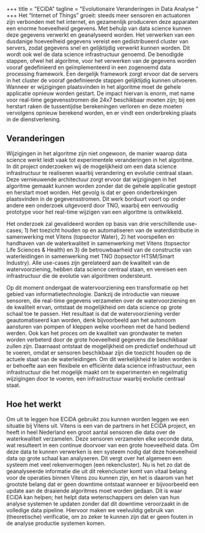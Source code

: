 +++
title = "ECiDA"
tagline = "Evolutionaire Veranderingen in Data Analyse "
+++
Het “Internet of Things” groeit: steeds meer sensoren en actuatoren zijn verbonden met het internet, en gezamenlijk produceren deze apparaten een enorme hoeveelheid gegevens. Met behulp van data science kunnen deze gegevens verwerkt en geanalyseerd worden. Het verwerken van een dusdanige hoeveelheid gegevens vereist een gedistribueerd cluster van servers, zodat gegevens snel en gelijktijdig verwerkt kunnen worden. Dit wordt ook wel de data science infrastructuur genoemd. De benodigde stappen, ofwel het algoritme, voor het verwerken van de gegevens worden vooraf gedefinieerd en geïmplementeerd in een zogenoemd data processing framework. Een dergelijk framework zorgt ervoor dat de servers in het cluster de vooraf gedefinieerde stappen gelijktijdig kunnen uitvoeren. Wanneer er wijzigingen plaatsvinden in het algoritme moet de gehele applicatie opnieuw worden gestart. De impact hiervan is enorm, met name voor real-time gegevensstromen die 24x7 beschikbaar moeten zijn; bij een herstart raken de tussentijdse berekeningen verloren en deze moeten vervolgens opnieuw berekend worden, en er vindt een onderbreking plaats in de dienstverlening.

## Veranderingen
Wijzigingen in het algoritme zijn niet ongewoon, de manier waarop data science werkt leidt vaak tot experimentele veranderingen in het algoritme. In dit project onderzoeken wij de mogelijkheid om een data science infrastructuur te realiseren waarbij verandering en evolutie centraal staan. Deze vernieuwende architectuur zorgt ervoor dat wijzigingen in het algoritme gemaakt kunnen worden zonder dat de gehele applicatie gestopt en herstart moet worden. Het gevolg is dat er geen onderbrekingen plaatsvinden in de gegevensstromen. Dit werk borduurt voort op onder andere een onderzoek uitgevoerd door TNO, waarbij een eenvoudig prototype voor het real-time wijzigen van een algoritme is ontwikkeld.

Het onderzoek zal gevalideerd worden op basis van drie verschillende use-cases; 1) het toezicht houden op en automatiseren van de waterdistributie in samenwerking met Vitens (topsector Water), 2) het voorspellen en handhaven van de waterkwaliteit in samenwerking met Vitens (topsector Life Sciences & Health) en 3) de betrouwbaarheid van de constructie van waterleidingen in samenwerking met TNO (topsector HTSM/Smart Industry). Alle use-cases zijn gerelateerd aan de kwaliteit van de watervoorziening, hebben data science centraal staan, en vereisen een infrastructuur die de evolutie van algoritmen ondersteunt.

Op dit moment ondergaat de watervoorziening een transformatie op het gebied van informatietechnologie. Dankzij de introductie van nieuwe sensoren, die real-time gegevens verzamelen over de watervoorziening en de kwaliteit ervan, ontstaat de mogelijkheid om data science op grote schaal toe te passen. Het resultaat is dat de watervoorziening verder geautomatiseerd kan worden, denk bijvoorbeeld aan het autonoom aansturen van pompen of kleppen welke voorheen met de hand bediend werden. Ook kan het proces om de kwaliteit van grondwater te meten worden verbeterd door de grote hoeveelheid gegevens die beschikbaar zullen zijn. Daarnaast ontstaat de mogelijkheid om predictief onderhoud uit te voeren, omdat er sensoren beschikbaar zijn die toezicht houden op de actuele staat van de waterleidingen. Om dit werkelijkheid te laten worden is er behoefte aan een flexibele en efficiënte data science infrastructuur, een infrastructuur die het mogelijk maakt om te experimenten en regelmatig wijzigingen door te voeren, een infrastructuur waarbij evolutie centraal staat.

## Hoe het werkt
Om uit te leggen hoe ECiDA gebruikt zou kunnen worden leggen we een situatie bij Vitens uit. Vitens is een van de partners in het ECiDA project, en heeft in heel Nederland een groot aantal sensoren die data over de waterkwaliteit verzamelen. Deze sensoren verzamelen elke seconde data, wat resulteert in een continue doorvoer van een grote hoeveelheid data. Om deze data te kunnen verwerken is een systeem nodig dat deze hoeveelheid data op grote schaal kan analyseren. Dit vergt over het algemeen een systeem met veel rekenvermogen (een rekencluster). Nu is het zo dat de geanalyseerde informatie die uit dit rekencluster komt van vitaal belang voor de operaties binnen Vitens zou kunnen zijn, en het is daarom van het grootste belang dat er geen downtime ontstaat wanneer er bijvoorbeeld een update aan de draaiende algoritmes moet worden gedaan. Dit is waar ECiDA kan helpen; het helpt data wetenschappers om delen van hun analyse systemen te updaten zonder dat dit downtime veroorzaakt in de volledige data pipeline. Hiervoor maken we veelvuldig gebruik van (theoretische) verificatie, om zo zeker te kunnen zijn dat er geen fouten in de analyse productie systemen komen.


